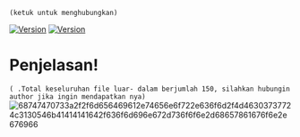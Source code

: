 ``(ketuk untuk menghubungkan)`` 

[![Version](https://img.shields.io/badge/FakeAXL-00-brightgreen.svg?maxAge=259200)]()
[![Version](https://img.shields.io/badge/NamePack-:VenomBrutal-brightgreen.svg?maxAge=259200)]()

# Penjelasan!
``( .Total keseluruhan file luar- dalam berjumlah 150, silahkan hubungin author jika ingin mendapatkan nya)``
![68747470733a2f2f6d656469612e74656e6f722e636f6d2f4d46303737724c3130546b41414141642f636f6d696e672d736f6f6e2d68657861676f6e2e676966](https://github.com/FakeAXL00/Venom-S/assets/164671698/9818251b-2c80-4d3f-b15f-3c3b765638d8)
